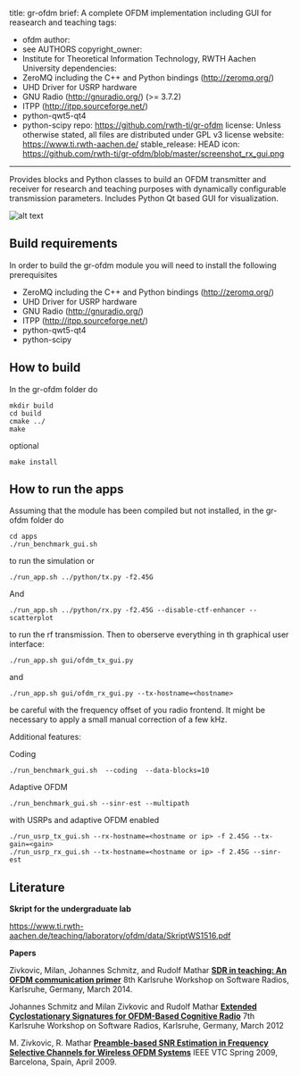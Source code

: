 title: gr-ofdm
brief: A complete OFDM implementation including GUI for reasearch and teaching
tags:
 - ofdm
author:
 - see AUTHORS
copyright_owner:
 - Institute for Theoretical Information Technology, RWTH Aachen University
dependencies:
- ZeroMQ including the C++ and Python bindings (http://zeromq.org/)
- UHD Driver for USRP hardware
- GNU Radio (http://gnuradio.org/) (>= 3.7.2)
- ITPP (http://itpp.sourceforge.net/)
- python-qwt5-qt4
- python-scipy
repo: https://github.com/rwth-ti/gr-ofdm
license: Unless otherwise stated, all files are distributed under GPL v3 license
website: https://www.ti.rwth-aachen.de/
stable_release: HEAD
icon: https://github.com/rwth-ti/gr-ofdm/blob/master/screenshot_rx_gui.png
---

Provides blocks and Python classes to build an OFDM transmitter and receiver
for research and teaching purposes with dynamically configurable transmission
parameters. Includes Python Qt based GUI for visualization.

![alt text](https://github.com/rwth-ti/gr-ofdm/blob/master/screenshot_rx_gui.png "Screenshot of the receiver GUI")

Build requirements
------------------
In order to build the gr-ofdm module you will need to install the following prerequisites
- ZeroMQ including the C++ and Python bindings (http://zeromq.org/)
- UHD Driver for USRP hardware
- GNU Radio (http://gnuradio.org/)
- ITPP (http://itpp.sourceforge.net/)
- python-qwt5-qt4
- python-scipy


How to build
------------
In the gr-ofdm folder do

    mkdir build
    cd build
    cmake ../
    make

optional

    make install


How to run the apps
-------------------

Assuming that the module has been compiled but not installed, in the
gr-ofdm folder do

    cd apps
    ./run_benchmark_gui.sh

to run the simulation or

    ./run_app.sh ../python/tx.py -f2.45G

And

    ./run_app.sh ../python/rx.py -f2.45G --disable-ctf-enhancer --scatterplot


to run the rf transmission.
Then to oberserve everything in th graphical user interface:

    ./run_app.sh gui/ofdm_tx_gui.py

and

    ./run_app.sh gui/ofdm_rx_gui.py --tx-hostname=<hostname>

be careful with the frequency offset of you radio frontend. It might be
necessary to apply a small manual correction of a few kHz.

Additional features:

Coding

    ./run_benchmark_gui.sh  --coding  --data-blocks=10

Adaptive OFDM

    ./run_benchmark_gui.sh --sinr-est --multipath

with USRPs and adaptive OFDM enabled

    ./run_usrp_tx_gui.sh --rx-hostname=<hostname or ip> -f 2.45G --tx-gain=<gain>
    ./run_usrp_rx_gui.sh --tx-hostname=<hostname or ip> -f 2.45G --sinr-est

Literature
----------
**Skript for the undergraduate lab**

https://www.ti.rwth-aachen.de/teaching/laboratory/ofdm/data/SkriptWS1516.pdf

**Papers**

Zivkovic, Milan, Johannes Schmitz, and Rudolf Mathar
[**SDR in teaching: An OFDM communication primer**](https://www.ti.rwth-aachen.de/publications/abstract.php?q=db&table=proceeding&id=956)
8th Karlsruhe Workshop on Software Radios, Karlsruhe, Germany, March 2014.

Johannes Schmitz and Milan Zivkovic and Rudolf Mathar
[**Extended Cyclostationary Signatures for OFDM-Based Cognitive Radio**](https://www.ti.rwth-aachen.de/publications/abstract.php?q=db&table=proceeding&id=868)
7th Karlsruhe Workshop on Software Radios, Karlsruhe, Germany, March 2012

M. Zivkovic, R. Mathar
[**Preamble-based SNR Estimation in Frequency Selective Channels for Wireless OFDM Systems**](https://www.ti.rwth-aachen.de/publications/abstract.php?q=db&table=proceeding&id=668)
IEEE VTC Spring 2009, Barcelona, Spain, April 2009.

